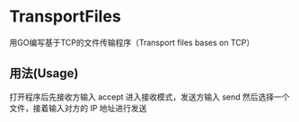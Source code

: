 # TransportFiles
用GO编写基于TCP的文件传输程序（Transport files bases on TCP）

## 用法(Usage)
打开程序后先接收方输入 accept 进入接收模式，发送方输入 send 然后选择一个文件，接着输入对方的 IP 地址进行发送
